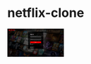 # netflix-clone
<img src="https://raw.githubusercontent.com/BhushanPatil-121/netflix-clone/master/src/main/webapp/WEB-INF/img/Netflix.png" width="128"/>
